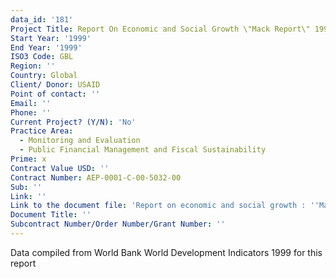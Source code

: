 ```yaml
---
data_id: '181'
Project Title: Report On Economic and Social Growth \"Mack Report\" 1999
Start Year: '1999'
End Year: '1999'
ISO3 Code: GBL
Region: ''
Country: Global
Client/ Donor: USAID
Point of contact: ''
Email: ''
Phone: ''
Current Project? (Y/N): 'No'
Practice Area:
  - Monitoring and Evaluation
  - Public Financial Management and Fiscal Sustainability
Prime: x
Contract Value USD: ''
Contract Number: AEP-0001-C-00-5032-00
Sub: ''
Link: ''
Link to the document file: 'Report on economic and social growth : ''Mack report'' 1999'
Document Title: ''
Subcontract Number/Order Number/Grant Number: ''
---
```

Data compiled from World Bank World Development Indicators 1999 for this report
